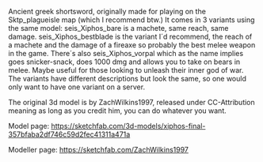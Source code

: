 Ancient greek shortsword, originally made for playing on the Sktp_plagueisle map (which I recommend btw.) It comes in 3 variants using the same model: seis_Xiphos_bare is a machete, same reach, same damage. seis_Xiphos_bestblade is the variant I´d recommend, the reach of a machete and the damage of a fireaxe so probably the best melee weapon in the game. There´s also seis_Xiphos_vorpal which as the name implies goes snicker-snack, does 1000 dmg and allows you to take on bears in melee. Maybe useful for those looking to unleash their inner god of war. The variants have different descriptions but look the same, so one would only want to have one variant on a server.

The original 3d model is by ZachWilkins1997, released under CC-Attribution meaning as long as you credit him, you can do whatever you want.

Model page: https://sketchfab.com/3d-models/xiphos-final-357bfaba2df746c59d2fec41311a471a

Modeller page: https://sketchfab.com/ZachWilkins1997

